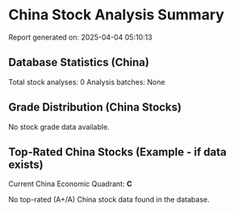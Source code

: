 # China Stock Analysis Summary

Report generated on: 2025-04-04 05:10:13

## Database Statistics (China)

Total stock analyses: 0
Analysis batches: None

## Grade Distribution (China Stocks)

No stock grade data available.

## Top-Rated China Stocks (Example - if data exists)

Current China Economic Quadrant: **C**

No top-rated (A+/A) China stock data found in the database.
